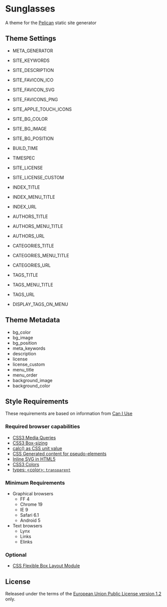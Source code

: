 # Sunglasses

A theme for the [Pelican](https://blog.getpelican.com/) static site generator

## Theme Settings

- META_GENERATOR
- SITE_KEYWORDS
- SITE_DESCRIPTION
- SITE_FAVICON_ICO
- SITE_FAVICON_SVG
- SITE_FAVICONS_PNG
- SITE_APPLE_TOUCH_ICONS
- SITE_BG_COLOR
- SITE_BG_IMAGE
- SITE_BG_POSITION

- BUILD_TIME
- TIMESPEC

- SITE_LICENSE
- SITE_LICENSE_CUSTOM

- INDEX_TITLE
- INDEX_MENU_TITLE
- INDEX_URL

- AUTHORS_TITLE
- AUTHORS_MENU_TITLE
- AUTHORS_URL

- CATEGORIES_TITLE
- CATEGORIES_MENU_TITLE
- CATEGORIES_URL

- TAGS_TITLE
- TAGS_MENU_TITLE
- TAGS_URL

- DISPLAY_TAGS_ON_MENU

## Theme Metadata

- bg_color
- bg_image
- bg_position
- meta_keywords
- description
- license
- license_custom
- menu_title
- menu_order
- background_image
- background_color

## Style Requirements

These requirements are based on information from [Can I Use](https://caniuse.com/)

### Required browser capabilities
- [CSS3 Media Queries](https://caniuse.com/css-mediaqueries)
- [CSS3 Box-sizing](https://caniuse.com/css3-boxsizing)
- [calc() as CSS unit value](https://caniuse.com/calc)
- [CSS Generated content for pseudo-elements](https://caniuse.com/css-gencontent)
- [Inline SVG in HTML5](https://caniuse.com/svg-html5)
- [CSS3 Colors](https://caniuse.com/css3-colors)
- [types: <color\>: `transparent`](https://caniuse.com/#feat=mdn-css_types_color_transparent)

### Minimum Requirements
- Graphical browsers
	- FF 4
	- Chrome 19
	- IE 9
	- Safari 6.1
	- Android 5
- Text browsers
	- Lynx
	- Links
	- Elinks

### Optional
- [CSS Flexible Box Layout Module](https://caniuse.com/flexbox)

## License

Released under the terms of the
[European Union Public License version 1.2](https://joinup.ec.europa.eu/collection/eupl/eupl-text-11-12) only.

